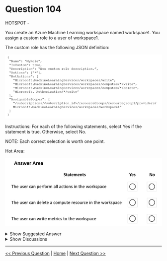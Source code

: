 # Question 104

HOTSPOT -

You create an Azure Machine Learning workspace named workspace1. You assign a custom role to a user of workspace1.

The custom role has the following JSON definition:

![Question Image](images/q104_q_0013700001.png)

Instructions: For each of the following statements, select Yes if the statement is true. Otherwise, select No.

NOTE: Each correct selection is worth one point.

Hot Area:

![Question Image](images/q104_q_0013800001.png)

<details>
  <summary>Show Suggested Answer</summary>

  <img src="images/q104_ans_0_0013800002.png" alt="Answer Image"><br>
<p>Box 1: No -</p>
<p>The actions listed in NotActions are prohibited.</p>
<p>If the roles include Actions that have a wildcard (*), the effective permissions are computed by subtracting the NotActions from the allowed Actions.</p>
<p>Box 2: No -</p>
<p>Deleting compute resources in the workspace is in the NotActions list.</p>
<p>Box 3: Yes -</p>
<p>Writing metrics is not listed in NotActions.</p>
<p>Reference:</p>
<p>https://docs.microsoft.com/en-us/azure/role-based-access-control/overview#how-azure-rbac-determines-if-a-user-has-access-to-a-resource</p>

</details>

<details>
  <summary>Show Discussions</summary>

<blockquote><p><strong>ABosco</strong> <code>(Sun 18 Feb 2024 06:17)</code> - <em>Upvotes: 5</em></p><p>No, No, Yes is correct. The last one is concerning the Roles not related to WS.</p></blockquote>
<blockquote><p><strong>PremPatrick</strong> <code>(Thu 18 May 2023 07:52)</code> - <em>Upvotes: 5</em></p><p>Correct. No, No, Yes</p></blockquote>
<blockquote><p><strong>PI_Team</strong> <code>(Sat 13 Jan 2024 10:51)</code> - <em>Upvotes: 3</em></p><p>No,No,NO 

Writing metrics specifically is not listed in the NotActions property of the provided role definition. However, the NotActions property does include &quot;Microsoft.MachineLearningServices/workspaces/write&quot;, which would likely prevent the user from writing metrics to the workspace, as writing metrics would likely require write permissions on the workspace

SaM</p></blockquote>
<blockquote><p><strong>Nadine_nm</strong> <code>(Sun 25 Feb 2024 14:47)</code> - <em>Upvotes: 2</em></p><p>&quot;Microsoft.MachineLearningServices/workspaces/write&quot;, this line only means that It can&#x27;t create or update the workspace
i don&#x27;t think that writing metrics is part of the &quot;updating workspace&quot;</p></blockquote>
<blockquote><p><strong>PI_Team</strong> <code>(Wed 03 Jul 2024 17:36)</code> - <em>Upvotes: 4</em></p><p>Yes, you are correct! My bad!</p></blockquote>
<blockquote><p><strong>phydev</strong> <code>(Thu 18 Jan 2024 22:01)</code> - <em>Upvotes: 1</em></p><p>You used &quot;likely&quot; twice. So does it or does it not?</p></blockquote>

</details>

---

[<< Previous Question](question_103.md) | [Home](/index.md) | [Next Question >>](question_105.md)
